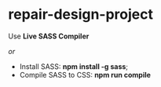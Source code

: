# repair-design-project

Use __Live SASS Compiler__

*or*

* Install SASS: __npm install -g sass__;
* Compile SASS to CSS: __npm run compile__
